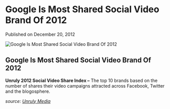 # Google Is Most Shared Social Video Brand Of 2012

Published on December 20, 2012

![Google Is Most Shared Social Video Brand Of 2012](https://www.seocentury.com/blog/wp-content/uploads/2012/12/tumblr_mfcoqlWO5Z1rwi7j2o1_r1_1280.jpg)

Google Is Most Shared Social Video Brand Of 2012
------------------------------------------------

**Unruly 2012 Social Video Share Index –** The top 10 brands based on the number of shares their video campaigns attracted across Facebook, Twitter and the blogosphere.

*source: [Unruly Media](http://www.unrulymedia.com/unrulys-most-shared-social-video-brands-of-2012 "Unruly")*
	